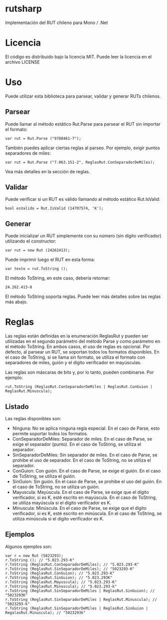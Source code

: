 rutsharp
========

Implementación del RUT chileno para Mono / .Net

# Licencia

El código es distribuido bajo la licencia MIT. Puede leer la licencia en el archivo LICENSE

# Uso

Puede utilizar esta biblioteca para parsear, validar y generar RUTs chilenos.

## Parsear

Puede llamar al método estático Rut.Parse para parsear el RUT sin importar el formato:

`var rut = Rut.Parse ("9788461-7");`

También puedes aplicar ciertas reglas al parseo. Por ejemplo, exigir puntos separadores de miles:

`var rut = Rut.Parse ("7.063.151-2", ReglasRut.ConSeparadorDeMiles);`

Vea más detalles en la sección de reglas.

## Validar

Puede verificar si un RUT es válido llamando al método estático Rut.IsValid:

`bool esValido = Rut.IsValid (14707574, 'K');`

## Generar

Puede inicializar un RUT simplemente con su número (sin dígito verificador) utilizando el constructor:

`var rut = new Rut (24262413);`

Puede imprimir luego el RUT en esta forma:

`var texto = rut.ToString ();`

El método ToString, en este caso, debería retornar:

`24.262.413-0`

El método ToString soporta reglas. Puede leer más detalles sobre las reglas más abajo.

# Reglas

Las reglas están definidas en la enumeración ReglasRut y pueden ser utilizadas en el segundo
parámetro del método Parse y como parámetro en el método ToString. En ambos casos,
el uso de reglas es opcional. Por defecto, al parsear un RUT, se soportan todos los formatos
disponibles. En el caso de ToString, si se llama sin formato, se utiliza el formato con
separadores de miles, guión y el dígito verificador en mayúsculas.

Las reglas son máscaras de bits y, por lo tanto, pueden combinarse. Por ejemplo:

`rut.ToString (ReglasRut.ConSeparadorDeMiles | ReglasRut.ConGuion | ReglasRut.Minuscula);`

## Listado

Las reglas disponibles son:

* Ninguna: No se aplica ninguna regla especial. En el caso de Parse, esto permite soportar todos los formatos.
* ConSeparadorDeMiles: Separador de miles. En el caso de Parse, se exige el separador (punto). En el caso de ToString, se utiliza el separador.
* SinSeparadorDeMiles: Sin separador de miles. En el caso de Parse, se prohibe el uso de separador. En el caso de ToString, no se utiliza el 
separador.
* ConGuion: Con guión. En el caso de Parse, se exige el guión. En el caso de ToString, se utiliza el guión.
* SinGuion: Sin guión. En el caso de Parse, se prohibe el uso del guión. En el caso de ToString, no se utiliza un guión.
* Mayuscula: Mayúscula. En el caso de Parse, se exige que el dígito verificador, si es K, esté escrito en mayúscula. En el caso de ToString, 
se utiliza mayúscula si el dígito verificador es K.
* Minuscula: Minúscula. En el caso de Parse, se exige que el dígito verificador, si es K, esté escrito en minúscula. En el caso de ToString, 
se utiliza minúscula si el dígito verificador es K.

## Ejemplos

Algunos ejemplos son:

```
var r = new Rut (5023293);
r.ToString (); // "5.023.293-K"
r.ToString (ReglasRut.ConSeparadorDeMiles); // "5.023.293-K"
r.ToString (ReglasRut.SinSeparadorDeMiles); // "5023293-K"
r.ToString (ReglasRut.ConGuion); // "5.023.293-K"
r.ToString (ReglasRut.SinGuion); // "5.023.293K"
r.ToString (ReglasRut.Mayuscula); // "5.023.293-K"
r.ToString (ReglasRut.Minuscula); // "5.023.293-k"
r.ToString (ReglasRut.SinSeparadorDeMiles | ReglasRut.SinGuion); // "5023293K"
r.ToString (ReglasRut.SinSeparadorDeMiles | ReglasRut.Minuscula); // "5023293-k"
r.ToString (ReglasRut.SinSeparadorDeMiles | ReglasRut.SinGuion | RegalasRut.Minuscula); // "5023293k"
```


